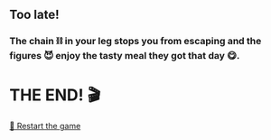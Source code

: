 ## Too late!
### The chain ⛓️ in your leg stops you from escaping and the figures 😈 enjoy the tasty meal they got that day 😋.

# THE END! 🎬

[🔄 Restart the game](../begin-journey.md)